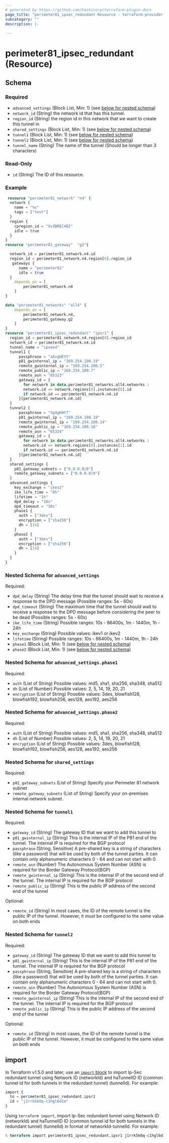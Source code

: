 ```yaml
---
# generated by https://github.com/hashicorp/terraform-plugin-docs
page_title: "perimeter81_ipsec_redundant Resource - terraform-provider-perimeter81"
subcategory: ""
description: |-
  
---
```


# perimeter81_ipsec_redundant (Resource)

<!-- schema generated by tfplugindocs -->
## Schema

### Required

- `advanced_settings` (Block List, Min: 1) (see [below for nested schema](#nestedblock--advanced_settings))
- `network_id` (String) the network id that has this tunnel.
- `region_id` (String) the region id in this network that we want to create this tunnel in
- `shared_settings` (Block List, Min: 1) (see [below for nested schema](#nestedblock--shared_settings))
- `tunnel1` (Block List, Min: 1) (see [below for nested schema](#nestedblock--tunnel1))
- `tunnel2` (Block List, Min: 1) (see [below for nested schema](#nestedblock--tunnel2))
- `tunnel_name` (String) The name of the tunnel (Should be longer than 3 characters)

### Read-Only

- `id` (String) The ID of this resource.

### Example

```terraform
 resource "perimeter81_network" "n4" {
  network {
    name = "%s"
    tags = ["test"]
  }
  region {
    cpregion_id = "Xv3BREC4QI"
    idle = true
  }
}
resource "perimeter81_gateway"  "g2"{

  network_id = perimeter81_network.n4.id
  region_id = perimeter81_network.n4.region[0].region_id
   gateways {
      name = "perimeter81"
      idle = true
  }
  	depends_on = [
    	perimeter81_network.n4
  	]
}

data "perimeter81_networks" "all4" {
	depends_on = [
    	perimeter81_network.n4,
		perimeter81_gateway.g2
  	]
}
resource "perimeter81_ipsec_redundant" "ipsr1" {
  region_id = perimeter81_network.n4.region[0].region_id
  network_id = perimeter81_network.n4.id
  tunnel_name = "ipseed"
  tunnel1 {
      passphrase = "aXvgHEYt"
      p81_gwinternal_ip = "169.254.100.19"
      remote_gwinternal_ip = "169.254.100.5"
      remote_public_ip = "169.254.100.7"
      remote_asn = "65323"
      gateway_id = {
		for network in data.perimeter81_networks.all4.networks :
		network.id => network.regions[0].instances[0].id
		if network.id == perimeter81_network.n4.id
	  }[perimeter81_network.n4.id]
  }
  tunnel2 {
      passphrase = "Sg4gKHtT"
      p81_gwinternal_ip = "169.254.100.10"
      remote_gwinternal_ip = "169.254.100.14"
      remote_public_ip = "169.254.100.16"
      remote_asn = "65324"
      gateway_id = {
		for network in data.perimeter81_networks.all4.networks :
		network.id => network.regions[0].instances[1].id
		if network.id == perimeter81_network.n4.id
	  }[perimeter81_network.n4.id]
  }
  shared_settings {
    p81_gateway_subnets = ["0.0.0.0/0"]
    remote_gateway_subnets = ["0.0.0.0/0"]
  }
  advanced_settings {
    key_exchange = "ikev2"
    ike_life_time = "8h"
    lifetime = "1h"
    dpd_delay = "10s"
    dpd_timeout = "30s"
    phase1 {
      auth = ["3des"]
      encryption = ["sha256"]
      dh = [14]
    }
    phase2 {
      auth = ["3des"]
      encryption = ["sha256"]
      dh = [14]
    }
  }
}
```

<a id="nestedblock--advanced_settings"></a>
### Nested Schema for `advanced_settings`

Required:

- `dpd_delay` (String) The delay time that the tunnel should wait to receive a response to the DPD message (Possible ranges: 5s - 60s)
- `dpd_timeout` (String) The maximum time that the tunnel should wait to receive a response to the DPD message before considering the peer to be dead (Possible ranges: 5s - 60s)
- `ike_life_time` (String) Possible ranges: 10s - 86400s, 1m - 1440m, 1h - 24h
- `key_exchange` (String) Possible values: ikev1 or ikev2
- `lifetime` (String) Possible ranges: 10s - 86400s, 1m - 1440m, 1h - 24h
- `phase1` (Block List, Min: 1) (see [below for nested schema](#nestedblock--advanced_settings--phase1))
- `phase2` (Block List, Min: 1) (see [below for nested schema](#nestedblock--advanced_settings--phase2))

<a id="nestedblock--advanced_settings--phase1"></a>
### Nested Schema for `advanced_settings.phase1`

Required:

- `auth` (List of String) Possible values: md5, sha1, sha256, sha348, sha512
- `dh` (List of Number) Possible values: 2, 5, 14, 19, 20, 21
- `encryption` (List of String) Possible values: 3des, blowfish128, blowfish192, blowfish256, aes128, aes192, aes256

<a id="nestedblock--advanced_settings--phase2"></a>
### Nested Schema for `advanced_settings.phase2`

Required:

- `auth` (List of String) Possible values: md5, sha1, sha256, sha348, sha512
- `dh` (List of Number) Possible values: 2, 5, 14, 19, 20, 21
- `encryption` (List of String) Possible values: 3des, blowfish128, blowfish192, blowfish256, aes128, aes192, aes256

<a id="nestedblock--shared_settings"></a>
### Nested Schema for `shared_settings`

Required:

- `p81_gateway_subnets` (List of String) Specify your Perimeter 81 network subnet
- `remote_gateway_subnets` (List of String) Specify your on-premises internal network subnet.

<a id="nestedblock--tunnel1"></a>
### Nested Schema for `tunnel1`

Required:

- `gateway_id` (String) The gateway ID that we want to add this tunnel to
- `p81_gwinternal_ip` (String) This is the internal IP of the P81 end of the tunnel. The internal IP is required for the BGP protocol
- `passphrase` (String, Sensitive) A pre-shared key is a string of characters (like a password) that will be used by both of the tunnel parties. It can contain only alphanumeric characters 0 - 64 and can not start with 0.
- `remote_asn` (Number) The Autonomous System Number (ASN) is required for the Border Gateway Protocol(BGP)
- `remote_gwinternal_ip` (String) This is the internal IP of the second end of the tunnel. The internal IP is required for the BGP protocol
- `remote_public_ip` (String) This is the public IP address of the second end of the tunnel

Optional:

- `remote_id` (String) In most cases, the ID of the remote tunnel is the public IP of the tunnel. However, it must be configured to the same value on both ends

<a id="nestedblock--tunnel2"></a>
### Nested Schema for `tunnel2`

Required:

- `gateway_id` (String) The gateway ID that we want to add this tunnel to
- `p81_gwinternal_ip` (String) This is the internal IP of the P81 end of the tunnel. The internal IP is required for the BGP protocol
- `passphrase` (String, Sensitive) A pre-shared key is a string of characters (like a password) that will be used by both of the tunnel parties. It can contain only alphanumeric characters 0 - 64 and can not start with 0.
- `remote_asn` (Number) The Autonomous System Number (ASN) is required for the Border Gateway Protocol(BGP)
- `remote_gwinternal_ip` (String) This is the internal IP of the second end of the tunnel. The internal IP is required for the BGP protocol
- `remote_public_ip` (String) This is the public IP address of the second end of the tunnel

Optional:

- `remote_id` (String) In most cases, the ID of the remote tunnel is the public IP of the tunnel. However, it must be configured to the same value on both ends

## import

In Terraform v1.5.0 and later, use an [`import` block](https://developer.hashicorp.com/terraform/language/import) to import Ip-Sec redundant tunnel using Network ID (networkId) and haTunnelID ID (common tunnel id for both tunnels in the redundant tunnel) (tunnelId). For example:

```terraform
import {
  to = perimeter81_ipsec_redundant.ipsr1
  id = "j1rrk5k0q-c1hgl6d1m"
}
```

Using `terraform import`, import Ip-Sec redundant tunnel using Network ID (networkId) and haTunnelID ID (common tunnel id for both tunnels in the redundant tunnel) (tunnelId) in format of networkId-tunnelId. For example:

```terraform
% terraform import perimeter81_ipsec_redundant.ipsr1 j1rrk5k0q-c1hgl6d1m
```
